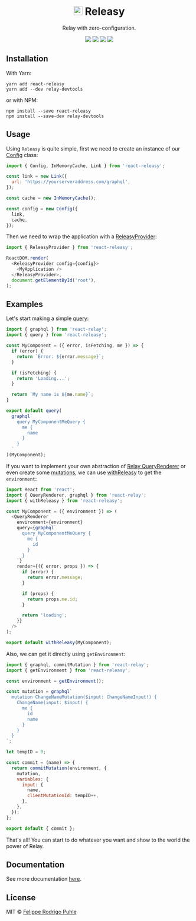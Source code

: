 <h1 align="center">
  <img src="https://avatars2.githubusercontent.com/u/36305983?s=400&u=b5b74ead3bce6d56e6aba796e4a0830f6f54f50a&v=4" width="24" />
  Releasy
</h1>

<p align="center">Relay with zero-configuration.</p>

<p align="center">
  <a href="https://travis-ci.org/releasy/react-releasy"><img src="https://travis-ci.org/releasy/react-releasy.svg?branch=master"></a>
  <a href="https://codecov.io/gh/releasy/react-releasy"><img src="https://img.shields.io/codecov/c/github/releasy/react-releasy.svg"></a>
  <a href="https://github.com/airbnb/javascript"><img src="https://img.shields.io/badge/code%20style-airbnb-green.svg"></a>
  <a href="https://github.com/releasy/react-releasy/issues"><img src="https://img.shields.io/badge/contributions-welcome-brightgreen.svg?style=flat"></a>
</p>

## Installation

With Yarn:

```
yarn add react-releasy
yarn add --dev relay-devtools
```

or with NPM:

```
npm install --save react-releasy
npm install --save-dev relay-devtools
```

## Usage

Using `Releasy` is quite simple, first we need to create an instance of our [Config](docs/classes/Config.md) class:

```javascript
import { Config, InMemoryCache, Link } from 'react-releasy';

const link = new Link({
  url: 'https://yourserveraddress.com/graphql',
});

const cache = new InMemoryCache();

const config = new Config({
  link,
  cache,
});
```

Then we need to wrap the application with a [ReleasyProvider](docs/components/ReleasyProvider.md):

```javascript
import { ReleasyProvider } from 'react-releasy';

ReactDOM.render(
  <ReleasyProvider config={config}>
    <MyApplication />
  </ReleasyProvider>,
  document.getElementById('root'),
);
```

## Examples

Let's start making a simple [query](docs/hocs/query.md):

```javascript
import { graphql } from 'react-relay';
import { query } from 'react-releasy';

const MyComponent = ({ error, isFetching, me }) => {
  if (error) {
    return `Error: ${error.message}`;
  }

  if (isFetching) {
    return 'Loading...';
  }

  return `My name is ${me.name}`;
}

export default query(
  graphql`
    query MyComponentMeQuery {
      me {
        name
      }
    }
  `
)(MyComponent);
```

If you want to implement your own abstraction of [Relay QueryRenderer](https://facebook.github.io/relay/docs/en/query-renderer.html) or even create some [mutations](https://facebook.github.io/relay/docs/en/mutations.html), we can use [withReleasy](docs/hocs/withReleasy.md) to get the `environment`:

```javascript
import React from 'react';
import { QueryRenderer, graphql } from 'react-relay';
import { withReleasy } from 'react-releasy';

const MyComponent = ({ environment }) => (
  <QueryRenderer
    environment={environment}
    query={graphql`
      query MyComponentMeQuery {
        me {
          id
        }
      }
    `}
    render={({ error, props }) => {
      if (error) {
        return error.message;
      }

      if (props) {
        return props.me.id;
      }

      return 'loading';
    }}
  />
);

export default withReleasy(MyComponent);
```

Also, we can get it directly using `getEnvironment`:

```javascript
import { graphql, commitMutation } from 'react-relay';
import { getEnvironment } from 'react-releasy';

const environment = getEnvironment();

const mutation = graphql`
  mutation ChangeNameMutation($input: ChangeNameInput!) {
    ChangeName(input: $input) {
      me {
        id
        name
      }
    }
  }
`;

let tempID = 0;

const commit = (name) => {
  return commitMutation(environment, {
    mutation,
    variables: {
      input: {
        name,
        clientMutationId: tempID++,
      },
    },
  });
};

export default { commit };
```

That's all! You can start to do whatever you want and show to the world the power of Relay.

## Documentation

See more documentation [here](docs).

## License

MIT © [Felippe Rodrigo Puhle](http://github.com/felippepuhle)
